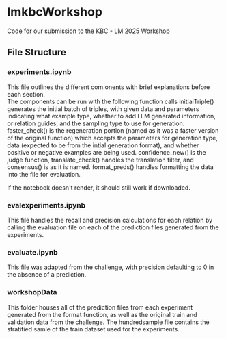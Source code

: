 # lmkbcWorkshop
Code for our submission to the KBC - LM 2025 Workshop

## File Structure

### experiments.ipynb
This file outlines the different com.onents with brief explanations before each section.  
The components can be run with the following function calls 
initialTriple() generates the initial batch of triples, with given data and parameters indicating what example type, whether to add LLM generated information, or relation guides, and the sampling type to use for generation.  
faster_check() is the regeneration portion (named as it was a faster version of the original function) which accepts the parameters for generation type, data (expected to be from the intial generation format), and whether positive or negative examples are being used.
confidence_new() is the judge function, translate_check() handles the translation filter, and consensus() is as it is named.
format_preds() handles formatting the data into the file for evaluation.

If the notebook doesn't render, it should still work if downloaded.

### evalexperiments.ipynb
This file handles the recall and precision calculations for each relation by calling the evaluation file on each of the prediction files generated from the experiments.

### evaluate.ipynb
This file was adapted from the challenge, with precision defaulting to 0 in the absence of a prediction.

### workshopData
This folder houses all of the prediction files from each experiment generated from the format function, as well as the original train and validation data from the challenge. The hundredsample file contains the stratified samle of the train dataset used for the experiments.


